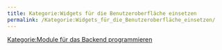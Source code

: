 ```yaml
---
title: Kategorie:Widgets für die Benutzeroberfläche einsetzen
permalink: /Kategorie:Widgets_für_die_Benutzeroberfläche_einsetzen/
---
```


[Kategorie:Module für das Backend programmieren](/Kategorie:Module_für_das_Backend_programmieren "wikilink")